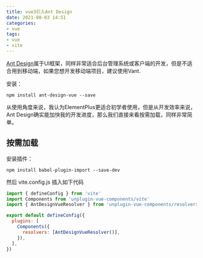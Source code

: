 ```yaml
---
title: vue3引入Ant Design
date: 2021-08-03 14:51
categories:
- vue
tags:
- vue
- vite
---
```




[Ant Design](https://www.antdv.com/docs/vue/introduce-cn)属于UI框架，同样非常适合后台管理系统或客户端的开发，但是不适合用到移动端，如果您想开发移动端项目，建议使用Vant.
<!-- more -->

安装：
```shell
npm install ant-design-vue --save
```

从使用角度来说，我认为ElementPlus更适合初学者使用，但是从开发效率来说，Ant Design确实能加快我的开发进度，那么我们直接来看按需加载，同样非常简单。
## 按需加载
安装插件：

```shell
npm install babel-plugin-import --save-dev
```
然后 vite.config.js 插入如下代码
```javascript
import { defineConfig } from 'vite'
import Components from 'unplugin-vue-components/vite'
import { AntDesignVueResolver } from 'unplugin-vue-components/resolvers';

export default defineConfig({
  plugins: [
    Components({
      resolvers: [AntDesignVueResolver()],
    }),
  ],
})
```
